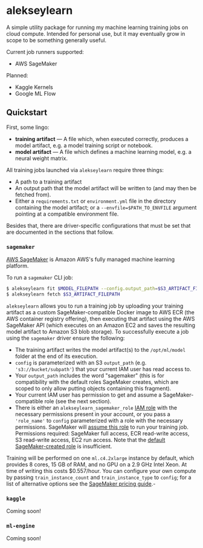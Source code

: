 # alekseylearn

A simple utility package for running my machine learning training jobs on cloud compute. Intended for personal use, but it may eventually grow in scope to be something generally useful.

Current job runners supported:

* AWS SageMaker

Planned:

* Kaggle Kernels
* Google ML Flow

## Quickstart

First, some lingo:

* **training artifact** &mdash; A file which, when executed correctly, produces a model artifact, e.g. a model training script or notebook.
* **model artifact** &mdash; A file which defines a machine learning model, e.g. a neural weight matrix.

All training jobs launched via `alekseylearn` require three things:

* A path to a training artifact
* An output path that the model artifact will be written to (and may then be fetched from).
* Either a `requirements.txt` or `environment.yml` file in the directory containing the model artifact; or a `--envfile=$PATH_TO_ENVFILE` argument pointing at a compatible environment file.

Besides that, there are driver-specific configurations that must be set that are documented in the sections that follow.

### `sagemaker`

[AWS SageMaker](https://aws.amazon.com/sagemaker/) is Amazon AWS's fully managed machine learning platform.

To run a `sagemaker` CLI job:

```bash
$ alekseylearn fit $MODEL_FILEPATH --config.output_path=$S3_ARTIFACT_FILEPATH
$ alekseylearn fetch $S3_ARTIFACT_FILEPATH
```

`alekseylearn` allows you to run a training job by uploading your training artifact as a custom SageMaker-compatible Docker image to AWS ECR (the AWS container registry offering), then executing that artifact using the AWS SageMaker API (which executes on an Amazon EC2 and saves the resulting model artifact to Amazon S3 blob storage). To successfully execute a job using the `sagemaker` driver ensure the following:

* The training artifact writes the model artifact(s) to the `/opt/ml/model` folder at the end of its execution.
* `config` is parameterized with an S3 `output_path` (e.g. `'s3://bucket/subpath'`) that your current IAM user has read access to.
* Your `output_path` includes the word "sagemaker" (this is for compatibility with the default roles SageMaker creates, which are scoped to only allow putting objects containing this fragment).
* Your current IAM user has permission to get and assume a SageMaker-compatible role (see the next section).
* There is either an `alekseylearn_sagemaker_role` [IAM role](https://docs.aws.amazon.com/IAM/latest/UserGuide/id_roles.html) with the necessary permissions present in your account, or you pass a `'role_name'` to `config` parameterized with a role with the necessary permissions. SageMaker will [assume this role](https://docs.aws.amazon.com/IAM/latest/UserGuide/id_roles_create_for-service.html) to run your training job. Permissions required: SageMaker full access, ECR read-write access, S3 read-write access, EC2 run access. Note that the [default SageMaker-created role](https://docs.aws.amazon.com/sagemaker/latest/dg/automatic-model-tuning-ex-role.html) is insufficient.

Training will be performed on one `ml.c4.2xlarge` instance by default, which provides 8 cores, 15 GB of RAM, and no GPU on a 2.9 GHz Intel Xeon. At time of writing this costs $0.557/hour. You can configure your own compute by passing `train_instance_count` and `train_instance_type` to `config`; for a list of alternative options see the [SageMaker pricing guide](https://aws.amazon.com/sagemaker/pricing/).-

### `kaggle`

Coming soon!

### `ml-engine`

Coming soon!